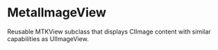 # MetalImageView
Reusable MTKView subclass that displays CIImage content with similar capabilities as UIImageView. 
